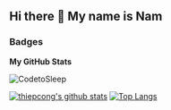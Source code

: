 ## Hi there 👋 My name is Nam

### Badges

<b>My GitHub Stats</b>

<p><img src="https://github-readme-streak-stats.herokuapp.com/?user=CodetoSleep" alt="CodetoSleep" /></p>

[![thiepcong's github stats](https://github-readme-stats.vercel.app/api?username=thiepcong&show_icons=true&show_icons=true&theme=buefy&count_private=true&cache_seconds=1800&line_height=24)](https://github.com/CodetoSleep)
[![Top Langs](https://github-readme-stats.vercel.app/api/top-langs/?username=thiepcong&show_icons=true&theme=buefy&layout=compact&cache_seconds=1800&langs_count=8)](https://github.com/CodetoSleep)
